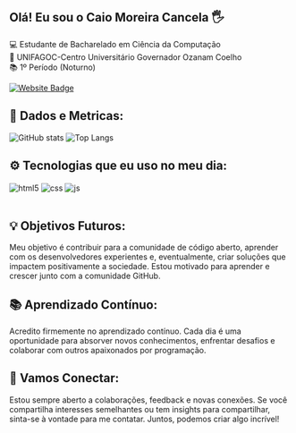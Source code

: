 ## Olá! Eu sou o Caio Moreira Cancela 🖐️
💻 Estudante de Bacharelado em Ciência da Computação     
🏫 UNIFAGOC-Centro Universitário Governador Ozanam Coelho  
📚 1º Período (Noturno)

[![Website Badge](https://img.shields.io/badge/-caiomcancela-47CCCC?style=flat&logo=Google-Chrome&logoColor=white)](https://caiomcancela.com.br)

## 📶 Dados e Metricas:

![GitHub stats](https://github-readme-stats.vercel.app/api?username=CaioMCancela&show_icons=true&theme=merko)
![Top Langs](https://github-readme-stats.vercel.app/api/top-langs/?username=CaioMCancela&layout=compact&theme=merko)


## ⚙️ Tecnologias que eu uso no meu dia:

<div style="display: inline_block">
  <img align="center" alt="html5" src="https://img.shields.io/badge/HTML5-E34F26?style=for-the-badge&logo=html5&logoColor=white" />
  <img align="center" alt="css" src="https://img.shields.io/badge/CSS3-1572B6?style=for-the-badge&logo=css3&logoColor=white" />
  <img align="center" alt="js" src="https://img.shields.io/badge/JavaScript-F7DF1E?style=for-the-badge&logo=javascript&logoColor=black" />
  
</div><br/>

## 💡 Objetivos Futuros:

Meu objetivo é contribuir para a comunidade de código aberto, aprender com os desenvolvedores experientes e, eventualmente, criar soluções que impactem positivamente a sociedade. Estou motivado para aprender e crescer junto com a comunidade GitHub.

## 📚 Aprendizado Contínuo:

Acredito firmemente no aprendizado contínuo. Cada dia é uma oportunidade para absorver novos conhecimentos, enfrentar desafios e colaborar com outros apaixonados por programação.

## 🤝 Vamos Conectar:

Estou sempre aberto a colaborações, feedback e novas conexões. Se você compartilha interesses semelhantes ou tem insights para compartilhar, sinta-se à vontade para me contatar. Juntos, podemos criar algo incrível!
